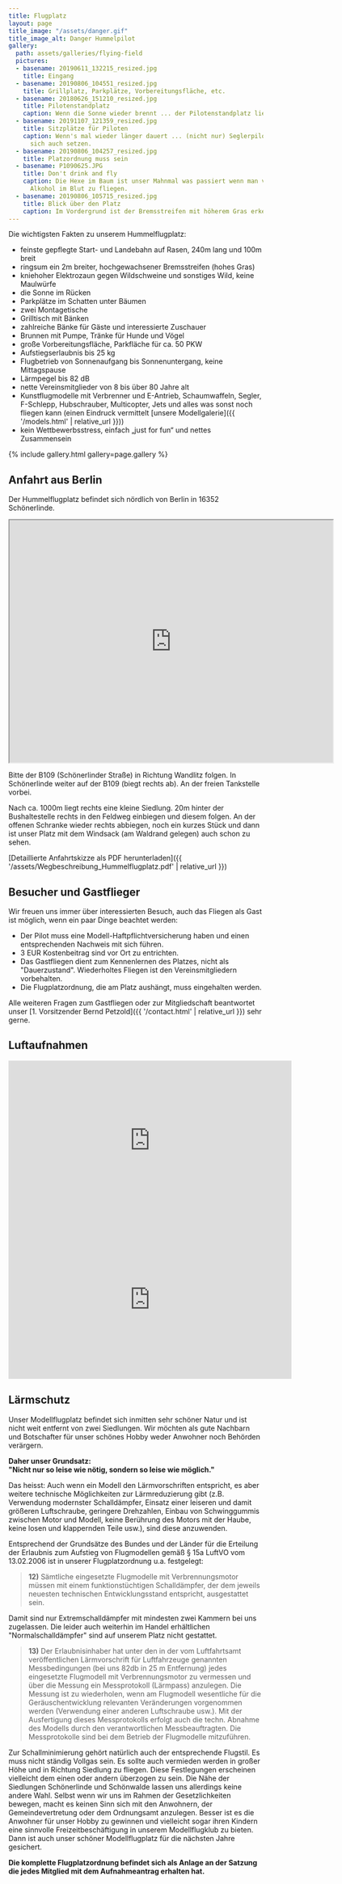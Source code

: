 ```yaml
---
title: Flugplatz
layout: page
title_image: "/assets/danger.gif"
title_image_alt: Danger Hummelpilot
gallery:
  path: assets/galleries/flying-field
  pictures:
  - basename: 20190611_132215_resized.jpg
    title: Eingang
  - basename: 20190806_104551_resized.jpg
    title: Grillplatz, Parkplätze, Vorbereitungsfläche, etc.
  - basename: 20180626_151210_resized.jpg
    title: Pilotenstandplatz
    caption: Wenn die Sonne wieder brennt ... der Pilotenstandplatz liegt im Halbschatten
  - basename: 20191107_121359_resized.jpg
    title: Sitzplätze für Piloten
    caption: Wenn's mal wieder länger dauert ... (nicht nur) Seglerpiloten dürfen
      sich auch setzen.
  - basename: 20190806_104257_resized.jpg
    title: Platzordnung muss sein
  - basename: P1090625.JPG
    title: Don't drink and fly
    caption: Die Hexe im Baum ist unser Mahnmal was passiert wenn man versucht mit
      Alkohol im Blut zu fliegen.
  - basename: 20190806_105715_resized.jpg
    title: Blick über den Platz
    caption: Im Vordergrund ist der Bremsstreifen mit höherem Gras erkennbar.
---
```


Die wichtigsten Fakten zu unserem Hummelflugplatz:

* feinste gepflegte Start- und Landebahn auf Rasen, 240m lang und 100m breit
* ringsum ein 2m breiter, hochgewachsener Bremsstreifen (hohes Gras)
* kniehoher Elektrozaun gegen Wildschweine und sonstiges Wild, keine Maulwürfe
* die Sonne im Rücken
* Parkplätze im Schatten unter Bäumen
* zwei Montagetische
* Grilltisch mit Bänken
* zahlreiche Bänke für Gäste und interessierte Zuschauer
* Brunnen mit Pumpe, Tränke für Hunde und Vögel
* große Vorbereitungsfläche, Parkfläche für ca. 50 PKW
* Aufstiegserlaubnis bis 25 kg
* Flugbetrieb von Sonnenaufgang bis Sonnenuntergang, keine Mittagspause
* Lärmpegel bis 82 dB
* nette Vereinsmitglieder von 8 bis über 80 Jahre alt
* Kunstflugmodelle mit Verbrenner und E-Antrieb, Schaumwaffeln, Segler, F-Schlepp, Hubschrauber, Multicopter, Jets und alles was sonst noch fliegen kann (einen Eindruck vermittelt [unsere Modellgalerie]({{ '/models.html' | relative_url }}))
* kein Wettbewerbsstress, einfach „just for fun“ und nettes Zusammensein

{% include gallery.html gallery=page.gallery %}

## Anfahrt aus Berlin

Der Hummelflugplatz befindet sich nördlich von Berlin in 16352 Schönerlinde.

<iframe src="https://www.google.com/maps/d/embed?mid=1iKd3rFI7QBPZqYyjEgAF1vErdtI" width="640" height="480"></iframe>

Bitte der B109 (Schönerlinder Straße) in Richtung Wandlitz folgen. In Schönerlinde weiter auf der B109 (biegt rechts ab). An der freien Tankstelle vorbei.

Nach ca. 1000m liegt rechts eine kleine Siedlung. 20m hinter der Bushaltestelle rechts in den Feldweg einbiegen und diesem folgen. An der offenen Schranke wieder rechts abbiegen, noch ein kurzes Stück und dann ist unser Platz mit dem Windsack (am Waldrand gelegen) auch schon zu sehen.

[Detaillierte Anfahrtskizze als PDF herunterladen]({{ '/assets/Wegbeschreibung_Hummelflugplatz.pdf' | relative_url }})

## Besucher und Gastflieger

Wir freuen uns immer über interessierten Besuch, auch das Fliegen als Gast ist möglich, wenn
ein paar Dinge beachtet werden:

* Der Pilot muss eine Modell-Haftpflichtversicherung haben und einen entsprechenden Nachweis mit sich führen.
* 3 EUR Kostenbeitrag sind vor Ort zu entrichten.
* Das Gastfliegen dient zum Kennenlernen des Platzes, nicht als
  "Dauerzustand". Wiederholtes Fliegen ist den Vereinsmitgliedern vorbehalten.
* Die Flugplatzordnung, die am Platz aushängt, muss eingehalten werden.

Alle weiteren Fragen zum Gastfliegen oder zur Mitgliedschaft beantwortet unser
[1. Vorsitzender Bernd Petzold]({{ '/contact.html' | relative_url }}) sehr gerne.

## Luftaufnahmen

<iframe width="560" height="315" src="https://www.youtube-nocookie.com/embed/DrI8SeJC5Zo" frameborder="0" allow="accelerometer; autoplay; encrypted-media; gyroscope; picture-in-picture" allowfullscreen></iframe>

<iframe width="560" height="315" src="https://www.youtube-nocookie.com/embed/jFRU1s3RCNQ" frameborder="0" allow="accelerometer; autoplay; encrypted-media; gyroscope; picture-in-picture" allowfullscreen></iframe>

## Lärmschutz

Unser Modellflugplatz befindet sich inmitten sehr schöner Natur und ist nicht
weit entfernt von zwei Siedlungen.  Wir möchten als gute Nachbarn und Botschafter
für unser schönes Hobby weder Anwohner noch Behörden verärgern.

**Daher unser Grundsatz:<br>
"Nicht nur so leise wie nötig, sondern so leise wie möglich."**

Das heisst: Auch wenn ein Modell den Lärmvorschriften entspricht, es aber weitere technische Möglichkeiten zur Lärmreduzierung gibt (z.B. Verwendung modernster Schalldämpfer, Einsatz einer leiseren und damit größeren Luftschraube, geringere Drehzahlen, Einbau von Schwinggummis zwischen Motor und Modell, keine Berührung des Motors mit der Haube, keine losen und klappernden Teile usw.), sind diese anzuwenden.

Entsprechend der Grundsätze des Bundes und der Länder für die Erteilung der Erlaubnis zum Aufstieg von Flugmodellen gemäß § 15a LuftVO vom 13.02.2006 ist in unserer Flugplatzordnung u.a. festgelegt:

> **12)** Sämtliche eingesetzte Flugmodelle mit Verbrennungsmotor müssen mit einem funktionstüchtigen Schalldämpfer, der dem jeweils neuesten technischen Entwicklungsstand entspricht, ausgestattet sein.

Damit sind nur Extremschalldämpfer mit mindesten zwei Kammern bei uns zugelassen. Die leider auch weiterhin im Handel erhältlichen "Normalschalldämpfer" sind auf unserem Platz nicht gestattet.

> **13)** Der Erlaubnisinhaber hat unter den in der vom Luftfahrtsamt veröffentlichen Lärmvorschrift für Luftfahrzeuge genannten Messbedingungen (bei uns 82db in 25 m Entfernung) jedes eingesetzte Flugmodell mit Verbrennungsmotor zu vermessen und über die Messung ein Messprotokoll (Lärmpass) anzulegen. Die Messung ist zu wiederholen, wenn am Flugmodell wesentliche für die Geräuschentwicklung relevanten Veränderungen vorgenommen werden (Verwendung einer anderen Luftschraube usw.). Mit der Ausfertigung dieses Messprotokolls erfolgt auch die techn. Abnahme des Modells durch den verantwortlichen Messbeauftragten. Die Messprotokolle sind bei dem Betrieb der Flugmodelle mitzuführen.

Zur Schallminimierung gehört natürlich auch der entsprechende Flugstil. Es muss nicht ständig Vollgas sein.
Es sollte auch vermieden werden in großer Höhe und in Richtung Siedlung zu fliegen.
Diese Festlegungen erscheinen vielleicht dem einen oder andern überzogen zu sein.
Die Nähe der Siedlungen Schönerlinde und Schönwalde lassen uns allerdings keine andere Wahl. Selbst wenn wir uns im Rahmen der Gesetzlichkeiten bewegen, macht es keinen Sinn sich mit den Anwohnern, der Gemeindevertretung oder dem Ordnungsamt anzulegen. Besser ist es die Anwohner für unser Hobby zu gewinnen und vielleicht sogar ihren Kindern eine sinnvolle Freizeitbeschäftigung in unserem Modellflugklub zu bieten. Dann ist auch unser schöner Modellflugplatz für die nächsten Jahre gesichert.

**Die komplette Flugplatzordnung befindet sich als Anlage an der Satzung die jedes Mitglied mit dem Aufnahmeantrag erhalten hat.**
